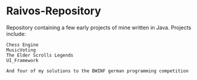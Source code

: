 # Raivos-Repository
Repository containing a few early projects of mine written in Java. 
Projects include:

    Chess Engine
    MusicVoting
    The Elder Scrolls Legends
    UI_Framework
  
    And four of my solutions to the BWINF german programming competition
